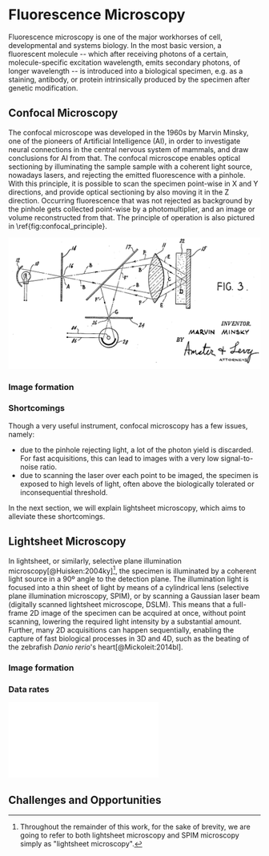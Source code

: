 # Fluorescence Microscopy

Fluorescence microscopy is one of the major workhorses of cell, developmental and systems biology. In the most basic version, a fluorescent molecule -- which after receiving photons of a certain, molecule-specific excitation wavelength, emits secondary photons, of longer wavelength -- is introduced into a biological specimen, e.g. as a staining, antibody, or protein intrinsically produced by the specimen after genetic modification.

## Confocal Microscopy

The confocal microscope was developed in the 1960s by Marvin Minsky, one of the pioneers of Artificial Intelligence (AI), in order to investigate neural connections in the central nervous system of mammals, and draw conclusions for AI from that. The confocal microscope enables optical sectioning by illuminating the sample sample with a coherent light source, nowadays lasers, and rejecting the emitted fluorescence with a pinhole. With this principle, it is possible to scan the specimen point-wise in X and Y directions, and provide optical sectioning by also moving it in the Z direction. Occurring fluorescence that was not rejected as background by the pinhole gets collected point-wise by a photomultiplier, and an image or volume reconstructed from that. The principle of operation is also pictured in \ref{fig:confocal_principle}.

![\label{fig:confocal_principle}Confocal microscope operating principle,  10: Arc lamp (laser, nowadays), 12: Illumination pinhole, 16: Dichroic mirror, 22: specimen, 26: Pinhole, 28: Photomultiplier diode (Public Domain, from Marvin Minksky's original patent application).](./figures/confocal_principle.png)

### Image formation

### Shortcomings

Though a very useful instrument, confocal microscopy has a few issues, namely:

* due to the pinhole rejecting light, a lot of the photon yield is discarded. For fast acquisitions, this can lead to images with a very low signal-to-noise ratio.
* due to scanning the laser over each point to be imaged, the specimen is exposed to high levels of light, often above the biologically tolerated or inconsequential threshold.

In the next section, we will explain lightsheet microscopy, which aims to alleviate these shortcomings.

## Lightsheet Microscopy

In lightsheet, or similarly, selective plane illumination microscopy[@Huisken:2004ky][^1], the specimen is illuminated by a coherent light source in a 90º angle to the detection plane. The illumination light is focused into a thin sheet of light by means of a cylindrical lens (selective plane illumination microscopy, SPIM), or by scanning a Gaussian laser beam (digitally scanned lightsheet microscope, DSLM). This means that a full-frame 2D image of the specimen can be acquired at once, without point scanning, lowering the required light intensity by a substantial amount. Further, many 2D acquisitions can happen sequentially, enabling the capture of fast biological processes in 3D and 4D, such as the beating of the zebrafish _Danio rerio_'s heart[@Mickoleit:2014bl].

[^1]: Throughout the remainder of this work, for the sake of brevity, we are going to refer to both lightsheet microscopy and SPIM microscopy simply as "lightsheet microscopy".
### Image formation

### Data rates

![\label{fig:spim_data_rate}Comparison of the data produced by a confocal microscope equipped with an EM-CCD camera, a lightsheet microscope with an EM-CCD camera, and a lightsheet microscope with an sCMOS camera in the course of 24 hours. Adapted from [@Reynaud:2015dx].](./figures/spim_data_rate.pdf)

## Challenges and Opportunities

